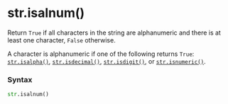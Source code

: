 # str.isalnum()

Return `True` if all characters in the string are alphanumeric and there is at least one character, `False` otherwise.

A character is alphanumeric if one of the following returns `True`: [`str.isalpha()`](/built-in-types/str/str.isalpha.md), [`str.isdecimal()`](/built-in-types/str/str.isdecimal.md), [`str.isdigit()`](/built-in-types/str/str.isdigit.md), or [`str.isnumeric()`](/built-in-types/str/str.isnumeric.md).

### Syntax

```python
str.isalnum()
```